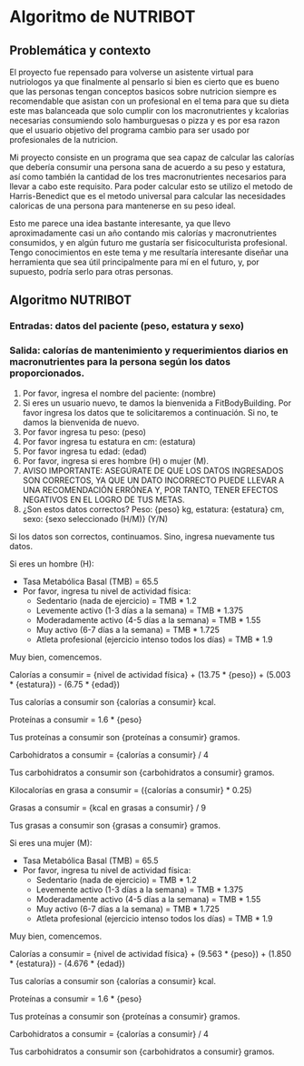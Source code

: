 # Algoritmo de NUTRIBOT

## Problemática y contexto

El proyecto fue repensado para volverse un asistente virtual para nutriologos ya que finalmente al pensarlo si bien es cierto que es bueno que las personas tengan conceptos basicos sobre nutricion siempre es recomendable que asistan con un profesional en el tema para que su dieta este mas balanceada que solo cumplir con los macronutrientes y kcalorias necesarias consumiendo solo hamburguesas o pizza y es por esa razon que el usuario objetivo del programa cambio para ser usado por profesionales de la nutricion.

Mi proyecto consiste en un programa que sea capaz de calcular las calorías que debería consumir una persona sana de acuerdo a su peso y estatura, así como también la cantidad de los tres macronutrientes necesarios para llevar a cabo este requisito. Para poder calcular esto se utilizo el metodo de Harris-Benedict que es el metodo universal para calcular las necesidades caloricas de una persona para mantenerse en su peso ideal.

Esto me parece una idea bastante interesante, ya que llevo aproximadamente casi un año contando mis calorías y macronutrientes consumidos, y en algún futuro me gustaría ser fisicoculturista profesional. Tengo conocimientos en este tema y me resultaría interesante diseñar una herramienta que sea útil principalmente para mí en el futuro, y, por supuesto, podría serlo para otras personas.

## Algoritmo NUTRIBOT

### Entradas: datos del paciente (peso, estatura y sexo)
### Salida: calorías de mantenimiento y requerimientos diarios en macronutrientes para la persona según los datos proporcionados.

1. Por favor, ingresa el nombre del paciente: (nombre)
2. Si eres un usuario nuevo, te damos la bienvenida a FitBodyBuilding. Por favor ingresa los datos que te solicitaremos a continuación. Si no, te damos la bienvenida de nuevo.
3. Por favor ingresa tu peso: (peso)
4. Por favor ingresa tu estatura en cm: (estatura)
5. Por favor ingresa tu edad: (edad)
6. Por favor, ingresa si eres hombre (H) o mujer (M).
7. AVISO IMPORTANTE: ASEGÚRATE DE QUE LOS DATOS INGRESADOS SON CORRECTOS, YA QUE UN DATO INCORRECTO PUEDE LLEVAR A UNA RECOMENDACIÓN ERRÓNEA Y, POR TANTO, TENER EFECTOS NEGATIVOS EN EL LOGRO DE TUS METAS.
8. ¿Son estos datos correctos? Peso: {peso} kg, estatura: {estatura} cm, sexo: {sexo seleccionado (H/M)} (Y/N)

Si los datos son correctos, continuamos. Sino, ingresa nuevamente tus datos.

Si eres un hombre (H):
- Tasa Metabólica Basal (TMB) = 65.5
- Por favor, ingresa tu nivel de actividad física:
  - Sedentario (nada de ejercicio) = TMB * 1.2
  - Levemente activo (1-3 días a la semana) = TMB * 1.375
  - Moderadamente activo (4-5 días a la semana) = TMB * 1.55
  - Muy activo (6-7 días a la semana) = TMB * 1.725
  - Atleta profesional (ejercicio intenso todos los días) = TMB * 1.9

Muy bien, comencemos.

Calorías a consumir = {nivel de actividad física} + (13.75 * {peso}) + (5.003 * {estatura}) - (6.75 * {edad})

Tus calorías a consumir son {calorías a consumir} kcal.

Proteínas a consumir = 1.6 * {peso}

Tus proteínas a consumir son {proteínas a consumir} gramos.

Carbohidratos a consumir = {calorías a consumir} / 4

Tus carbohidratos a consumir son {carbohidratos a consumir} gramos.

Kilocalorías en grasa a consumir = ({calorías a consumir} * 0.25)

Grasas a consumir = {kcal en grasas a consumir} / 9

Tus grasas a consumir son {grasas a consumir} gramos.

Si eres una mujer (M):
- Tasa Metabólica Basal (TMB) = 65.5
- Por favor, ingresa tu nivel de actividad física:
  - Sedentario (nada de ejercicio) = TMB * 1.2
  - Levemente activo (1-3 días a la semana) = TMB * 1.375
  - Moderadamente activo (4-5 días a la semana) = TMB * 1.55
  - Muy activo (6-7 días a la semana) = TMB * 1.725
  - Atleta profesional (ejercicio intenso todos los días) = TMB * 1.9

Muy bien, comencemos.

Calorías a consumir = {nivel de actividad física} + (9.563 * {peso}) + (1.850 * {estatura}) - (4.676 * {edad})

Tus calorías a consumir son {calorías a consumir} kcal.

Proteínas a consumir = 1.6 * {peso}

Tus proteínas a consumir son {proteínas a consumir} gramos.

Carbohidratos a consumir = {calorías a consumir} / 4

Tus carbohidratos a consumir son {carbohidratos a consumir} gramos.

